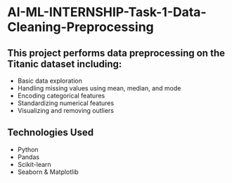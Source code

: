 # AI-ML-INTERNSHIP-Task-1-Data-Cleaning-Preprocessing

## This project performs data preprocessing on the Titanic dataset including:

- Basic data exploration
- Handling missing values using mean, median, and mode
- Encoding categorical features
- Standardizing numerical features
- Visualizing and removing outliers

## Technologies Used

- Python
- Pandas
- Scikit-learn
- Seaborn & Matplotlib
